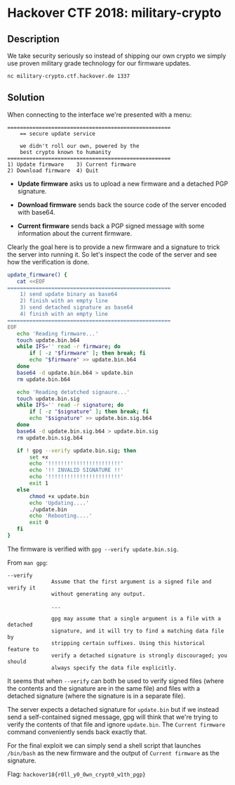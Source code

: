 Hackover CTF 2018: military-crypto
==================================

## Description

We take security seriously so instead of shipping our own crypto we simply use
proven military grade technology for our firmware updates.

`nc military-crypto.ctf.hackover.de 1337`

## Solution

When connecting to the interface we're presented with a menu:

```
====================================================
    == secure update service

    we didn't roll our own, powered by the
    best crypto known to humanity
====================================================
1) Update firmware    3) Current firmware
2) Download firmware  4) Quit
```

* **Update firmware** asks us to upload a new firmware and a detached PGP
signature.

* **Download firmware** sends back the source code of the server encoded with
base64.

* **Current firmware** sends back a PGP signed message with some information
about the current firmware.

Clearly the goal here is to provide a new firmware and a signature to trick the
server into running it. So let's inspect the code of the server and see how the
verification is done.

```sh
update_firmware() {
   cat <<EOF
====================================================
    1) send update binary as base64
    2) finish with an empty line
    3) send detached signature as base64
    4) finish with an empty line
====================================================
EOF
   echo 'Reading firmware...'
   touch update.bin.b64
   while IFS='' read -r firmware; do
       if [ -z "$firmware" ]; then break; fi
       echo "$firmware" >> update.bin.b64
   done
   base64 -d update.bin.b64 > update.bin
   rm update.bin.b64

   echo 'Reading detatched signaure...'
   touch update.bin.sig
   while IFS='' read -r signature; do
       if [ -z "$signature" ]; then break; fi
       echo "$signature" >> update.bin.sig.b64
   done
   base64 -d update.bin.sig.b64 > update.bin.sig
   rm update.bin.sig.b64

   if ! gpg --verify update.bin.sig; then
       set +x
       echo '!!!!!!!!!!!!!!!!!!!!!!!'
       echo '!! INVALID SIGNATURE !!'
       echo '!!!!!!!!!!!!!!!!!!!!!!!'
       exit 1
   else
       chmod +x update.bin
       echo 'Updating....'
       ./update.bin
       echo 'Rebooting....'
       exit 0
   fi
}
```

The firmware is verified with `gpg --verify update.bin.sig`. 

From `man gpg`:

```
--verify
              Assume that the first argument is a signed file and verify it
              without generating any output.

              ...

              gpg may assume that a single argument is a file with a detached
              signature, and it will try to find a matching data file by
              stripping certain suffixes. Using this historical feature to
              verify a detached signature is strongly discouraged; you should
              always specify the data file explicitly.
```

It seems that when `--verify` can both be used to verify signed files (where the
contents and the signature are in the same file) and files with a detached
signature (where the signature is in a separate file).

The server expects a detached signature for `update.bin` but if we instead send
a self-contained signed message, gpg will think that we're trying to verify the
contents of that file and ignore `update.bin`. The `Current firmware` command
conveniently sends back exactly that.

For the final exploit we can simply send a shell script that launches
`/bin/bash` as the new firmware and the output of `Current firmware` as the
signature.

Flag: `hackover18{r0ll_y0_0wn_crypt0_w1th_pgp}`
